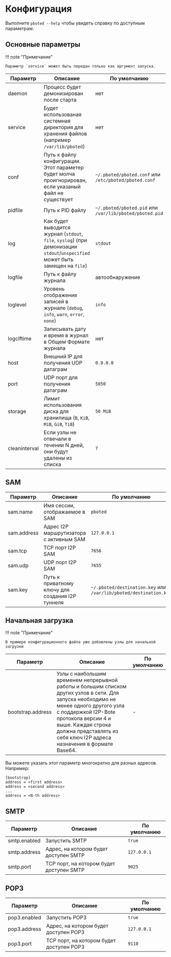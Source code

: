 # Конфигурация

Выполните `pboted --help` чтобы увидеть справку по доступным параметрам.

## Основные параметры

!!! note "Примечание"

    Параметр `service` может быть передан только как аргумент запуска.

| Параметр      | Описание                                                                                                | По умолчанию                                            |
|---------------|---------------------------------------------------------------------------------------------------------|---------------------------------------------------------|
| daemon        | Процесс будет демонизирован после старта                                                                | нет                                                     |
| service       | Будет использованая системная директория для хранения файлов (например `/var/lib/pboted`)               | нет                                                     |
| conf          | Путь к файлу конфигурации. Этот параметер будет молча проигнорирован, если указаный файл не существует  | `~/.pboted/pboted.conf` или `/etc/pboted/pboted.conf`   |
| pidfile       | Путь к PID файлу                                                                                        | `~/.pboted/pboted.pid` или `/var/lib/pboted/pboted.pid` |
| log           | Как будет выводится журнал (`stdout`, `file`, `syslog`) (при демонизации `stdout`/`unspecified` может быть замещен на `file`) | `stdout`                          |
| logfile       | Путь к файлу журнала                                                                                    | автообнаружение                                         |
| loglevel      | Уровень отображения записей в журнале (`debug`, `info`, `warn`, `error`, `none`)                        | `info`                                                  |
| logclftime    | Записывать дату и время в журнал в Общем Формате журнала                                                | нет                                                     |
| host          | Внешний IP для получения UDP датаграм                                                                   | `0.0.0.0`                                               |
| port          | UDP порт для получения датаграм                                                                         | `5050`                                                  |
| storage       | Лимит использования диска для хранилища (`B`, `KiB`, `MiB`, `GiB`, `TiB`)                               | `50 MiB`                                                |
| cleaninterval | Если узлы не отвечали в течении N дней, они будут удалены из списка                                     | `7`                                                     |

## SAM

| Параметр    | Описание                                         | По умолчанию                                                      |
|-------------|--------------------------------------------------|-------------------------------------------------------------------|
| sam.name    | Имя сессии, отображаемое в SAM                   | `pboted`                                                          |
| sam.address | Адрес I2P маршрутизатора с активным SAM          | `127.0.0.1`                                                       |
| sam.tcp     | TCP порт I2P SAM                                 | `7656`                                                            |
| sam.udp     | UDP порт I2P SAM                                 | `7655`                                                            |
| sam.key     | Путь к приватному ключу для создания I2P туннеля | `~/.pboted/destination.key` или `/var/lib/pboted/destination.key` |

## Начальная загрузка

!!! note "Примечание"

    В примере конфигурационного файла уже добавлены узлы для начальной загрузки

| Параметр          | Описание                           | По умолчанию |
|-------------------|------------------------------------|--------------|
| bootstrap.address | Узлы с наибольшим временем непрерывной работы и большим списком других узлов в сети. Для запуска необходимо не менее одного другого узла с поддержкой I2P-Bote протокола версии 4 и выше. Каждая строка должна представлять из себя ключ I2P адреса назначения в формате Base64. |-|

Вы можете указать этот параметр многократно для разных адресов.  
Например:

```
[bootstrap]
address = <first address>
address = <second address>
...
address = <N-th address>
```

## SMTP

| Параметр     | Описание                                 | По умолчанию |
|--------------|------------------------------------------|--------------|
| smtp.enabled | Запустить SMTP                           | `true`       |
| smtp.address | Адрес, на котором будет доступен SMTP    | `127.0.0.1`  |
| smtp.port    | TCP порт, на котором будет доступен SMTP | `9025`       |

## POP3

| Параметр     | Описание                                 | По умолчанию |
|--------------|------------------------------------------|--------------|
| pop3.enabled | Запустить POP3                           | `true`       |
| pop3.address | Адрес, на котором будет доступен POP3    | `127.0.0.1`  |
| pop3.port    | TCP порт, на котором будет доступен POP3 | `9110`       |
